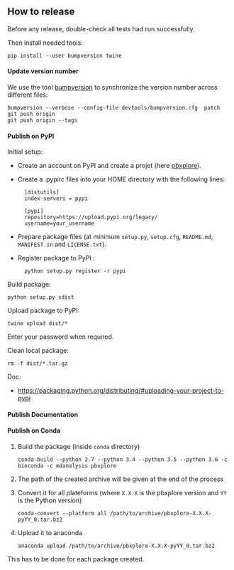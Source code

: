 ## How to release

Before any release, double-check all tests had run successfully.

Then install needed tools:

    pip install --user bumpversion twine


#### Update version number

We use the tool [bumpversion](https://github.com/peritus/bumpversion) to synchronize the version number
across different files:

    bumpversion --verbose --config-file devtools/bumpversion.cfg  patch
    git push origin
    git push origin --tags

#### Publish on PyPI

Initial setup:

- Create an account on PyPI and create a projet (here [pbxplore](https://pypi.python.org/pypi/pbxplore)).

- Create a .pypirc files into your HOME directory with the following lines:

        [distutils]
        index-servers = pypi

        [pypi]
        repository=https://upload.pypi.org/legacy/
        username=your_username

- Prepare package files (at minimum `setup.py`, `setup.cfg`, `README.md`, `MANIFEST.in` and `LICENSE.txt`).

- Register package to PyPI :

        python setup.py register -r pypi

Build package:

    python setup.py sdist

Upload package to PyPI:

    twine upload dist/*

Enter your password when required.

Clean local package:

    rm -f dist/*.tar.gz

Doc:

- https://packaging.python.org/distributing/#uploading-your-project-to-pypi


#### Publish Documentation


#### Publish on Conda


1. Build the package (inside `conda` directory)

    `conda-build --python 2.7 --python 3.4 --python 3.5 --python 3.6 -c bioconda -c mdanalysis pbxplore`


2. The path of the created archive will be given at the end of the process


3. Convert it for all plateforms (where `X.X.X` is the pbxplore version and `YY` is the Python version)

    `conda-convert --platform all /path/to/archive/pbxplore-X.X.X-pyYY_0.tar.bz2`


4. Upload it to anaconda

    `anaconda upload /path/to/archive/pbxplore-X.X.X-pyYY_0.tar.bz2`


This has to be done for each package created.
